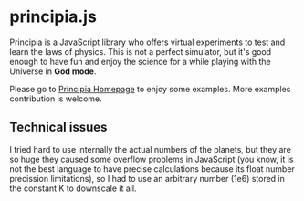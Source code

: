 # principia.js
Principia is a JavaScript library who offers virtual experiments to test and 
learn the laws of physics. This is not a perfect simulator, but it's good enough 
to have fun and enjoy the science for a while playing with the Universe in **God 
mode**.

Please go to [Principia Homepage](https://rogerpasky.github.io/principia/) to
enjoy some examples. More examples contribution is welcome.

## Technical issues
I tried hard to use internally the actual numbers of the planets, but they are 
so huge they caused some overflow problems in JavaScript (you know, it is not 
the best language to have precise calculations because its float number 
precission limitations), so I had to use an arbitrary number (1e6) stored in the 
constant K to downscale it all.